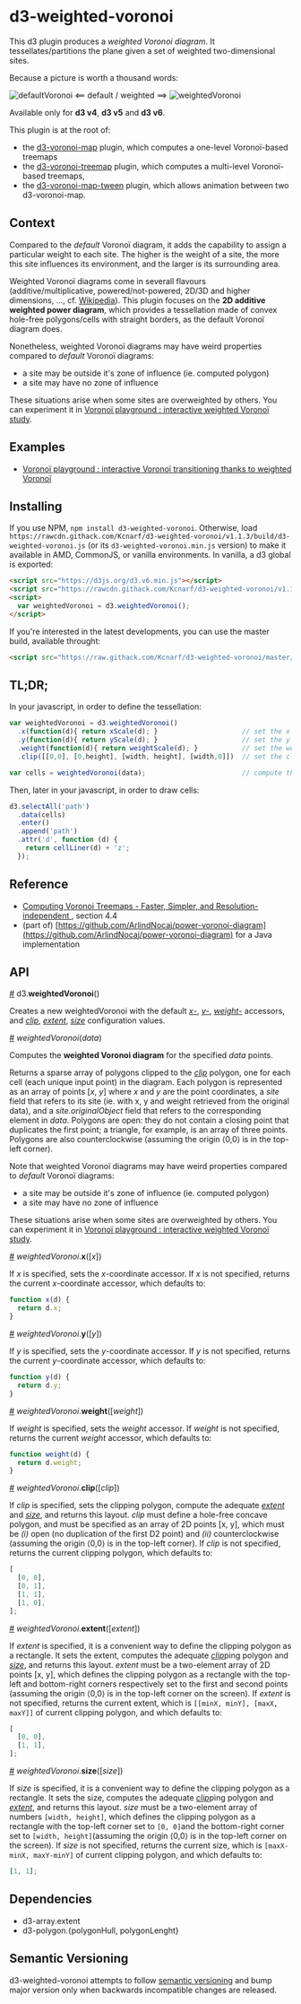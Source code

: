# d3-weighted-voronoi

This d3 plugin produces a _weighted Voronoi diagram_. It tessellates/partitions the plane given a set of weighted two-dimensional sites.

Because a picture is worth a thousand words:

![defaultVoronoi](./img/defaultVoronoi.png) <== default / weighted ==> ![weightedVoronoi](./img/weightedVoronoi.png)

Available only for **d3 v4**, **d3 v5** and **d3 v6**.

This plugin is at the root of:

- the [d3-voronoi-map](https://github.com/Kcnarf/d3-voronoi-map) plugin, which computes a one-level Voronoï-based treemaps
- the [d3-voronoi-treemap](https://github.com/Kcnarf/d3-voronoi-treemap) plugin, which computes a multi-level Voronoï-based treemaps,
- the [d3-voronoi-map-tween](https://github.com/Kcnarf/d3-voronoi-map-tween) plugin, which allows animation between two d3-voronoi-map.

## Context

Compared to the _default_ Voronoï diagram, it adds the capability to assign a particular weight to each site. The higher is the weight of a site, the more this site influences its environment, and the larger is its surrounding area.

Weighted Voronoï diagrams come in severall flavours (additive/multiplicative, powered/not-powered, 2D/3D and higher dimensions, ..., cf. [Wikipedia](https://en.wikipedia.org/wiki/Weighted_Voronoi_diagram)). This plugin focuses on the **2D additive weighted power diagram**, which provides a tessellation made of convex hole-free polygons/cells with straight borders, as the default Voronoï diagram does.

Nonetheless, weighted Voronoï diagrams may have weird properties compared to _default_ Voronoï diagrams:

- a site may be outside it's zone of influence (ie. computed polygon)
- a site may have no zone of influence

These situations arise when some sites are overweighted by others. You can experiment it in [Voronoï playground : interactive weighted Voronoï study](http://bl.ocks.org/Kcnarf/dacd1d9d2f0e69cf93c68ecf32f7896d).

## Examples

- [Voronoï playground : interactive Voronoï transitioning thanks to weighted Voronoï](http://bl.ocks.org/Kcnarf/7d7f60ef86a77851c38c51904f4c8d39)

## Installing

If you use NPM, `npm install d3-weighted-voronoi`. Otherwise, load `https://rawcdn.githack.com/Kcnarf/d3-weighted-voronoi/v1.1.3/build/d3-weighted-voronoi.js` (or its `d3-weighted-voronoi.min.js` version) to make it available in AMD, CommonJS, or vanilla environments. In vanilla, a d3 global is exported:

```html
<script src="https://d3js.org/d3.v6.min.js"></script>
<script src="https://rawcdn.githack.com/Kcnarf/d3-weighted-voronoi/v1.1.3/build/d3-weighted-voronoi.js"></script>
<script>
  var weightedVoronoi = d3.weightedVoronoi();
</script>
```

If you're interested in the latest developments, you can use the master build, available throught:

```html
<script src="https://raw.githack.com/Kcnarf/d3-weighted-voronoi/master/build/d3-weighted-voronoi.js"></script>
```

## TL;DR;

In your javascript, in order to define the tessellation:

```javascript
var weightedVoronoi = d3.weightedVoronoi()
  .x(function(d){ return xScale(d); }                     // set the x coordinate accessor
  .y(function(d){ return yScale(d); }                     // set the y coordinate accessor
  .weight(function(d){ return weightScale(d); }           // set the weight accessor
  .clip([[0,0], [0,height], [width, height], [width,0]])  // set the clipping polygon

var cells = weightedVoronoi(data);                        // compute the weighted Voronoi tessellation
```

Then, later in your javascript, in order to draw cells:

```javascript
d3.selectAll('path')
  .data(cells)
  .enter()
  .append('path')
  .attr('d', function (d) {
    return cellLiner(d) + 'z';
  });
```

## Reference

- [Computing Voronoi Treemaps - Faster, Simpler, and Resolution-independent ](https://www.uni-konstanz.de/mmsp/pubsys/publishedFiles/NoBr12a.pdf), section 4.4
- (part of) [https://github.com/ArlindNocaj/power-voronoi-diagram](https://github.com/ArlindNocaj/power-voronoi-diagram) for a Java implementation

## API

<a name="weightedVoronoi" href="#weightedVoronoi">#</a> d3.<b>weightedVoronoi</b>()

Creates a new weightedVoronoi with the default [_x_-](#weightedVoronoi_x), [_y_-](#weightedVoronoi_y), [_weight_-](#weightedVoronoi_weight) accessors, and [_clip_](#weightedVoronoi_clip), [_extent_](#weightedVoronoi_extent), [_size_](#weightedVoronoi_size) configuration values.

<a name="_weightedVoronoi" href="#_weightedVoronoi">#</a> <i>weightedVoronoi</i>(<i>data</i>)

Computes the **weighted Voronoi diagram** for the specified _data_ points.

Returns a sparse array of polygons clipped to the [_clip_](#weightedVoronoi_clip) polygon, one for each cell (each unique input point) in the diagram. Each polygon is represented as an array of points \[_x_, _y_\] where _x_ and _y_ are the point coordinates, a _site_ field that refers to its site (ie. with x, y and weight retrieved from the original data), and a _site.originalObject_ field that refers to the corresponding element in _data_. Polygons are open: they do not contain a closing point that duplicates the first point; a triangle, for example, is an array of three points. Polygons are also counterclockwise (assuming the origin ⟨0,0⟩ is in the top-left corner).

Note that weighted Voronoï diagrams may have weird properties compared to _default_ Voronoï diagrams:

- a site may be outside it's zone of influence (ie. computed polygon)
- a site may have no zone of influence

These situations arise when some sites are overweighted by others. You can experiment it in [Voronoï playground : interactive weighted Voronoï study](http://bl.ocks.org/Kcnarf/dacd1d9d2f0e69cf93c68ecf32f7896d).

<a name="weightedVoronoi_x" href="#weightedVoronoi_x">#</a> <i>weightedVoronoi</i>.<b>x</b>([<i>x</i>])

If _x_ is specified, sets the _x_-coordinate accessor. If _x_ is not specified, returns the current _x_-coordinate accessor, which defaults to:

```js
function x(d) {
  return d.x;
}
```

<a name="weightedVoronoi_y" href="#weightedVoronoi_y">#</a> <i>weightedVoronoi</i>.<b>y</b>([<i>y</i>])

If _y_ is specified, sets the _y_-coordinate accessor. If _y_ is not specified, returns the current _y_-coordinate accessor, which defaults to:

```js
function y(d) {
  return d.y;
}
```

<a name="weightedVoronoi_weight" href="#weightedVoronoi_weight">#</a> <i>weightedVoronoi</i>.<b>weight</b>([<i>weight</i>])

If _weight_ is specified, sets the _weight_ accessor. If _weight_ is not specified, returns the current _weight_ accessor, which defaults to:

```js
function weight(d) {
  return d.weight;
}
```

<a name="weightedVoronoi_clip" href="#weightedVoronoi_clip">#</a> <i>weightedVoronoi</i>.<b>clip</b>([<i>clip</i>])

If _clip_ is specified, sets the clipping polygon, compute the adequate [_extent_](#weightedVoronoi_extent) and [_size_](#weightedVoronoi_size), and returns this layout. _clip_ must define a hole-free concave polygon, and must be specified as an array of 2D points \[x, y\], which must be _(i)_ open (no duplication of the first D2 point) and _(ii)_ counterclockwise (assuming the origin ⟨0,0⟩ is in the top-left corner). If _clip_ is not specified, returns the current clipping polygon, which defaults to:

```js
[
  [0, 0],
  [0, 1],
  [1, 1],
  [1, 0],
];
```

<a name="weightedVoronoi_extent" href="#weightedVoronoi_extent">#</a> <i>weightedVoronoi</i>.<b>extent</b>([<i>extent</i>])

If _extent_ is specified, it is a convenient way to define the clipping polygon as a rectangle. It sets the extent, computes the adequate [_clip_](#weightedVoronoi_clip)ping polygon and [_size_](#weightedVoronoi_size), and returns this layout. _extent_ must be a two-element array of 2D points \[x, y\], which defines the clipping polygon as a rectangle with the top-left and bottom-right corners respectively set to the first and second points (assuming the origin ⟨0,0⟩ is in the top-left corner on the screen). If _extent_ is not specified, returns the current extent, which is `[[minX, minY], [maxX, maxY]]` of current clipping polygon, and which defaults to:

```js
[
  [0, 0],
  [1, 1],
];
```

<a name="weightedVoronoi_size" href="#weightedVoronoi_size">#</a> <i>weightedVoronoi</i>.<b>size</b>([<i>size</i>])

If _size_ is specified, it is a convenient way to define the clipping polygon as a rectangle. It sets the size, computes the adequate [_clip_](#weightedVoronoi_clip)ping polygon and [_extent_](#weightedVoronoi_extent), and returns this layout. _size_ must be a two-element array of numbers `[width, height]`, which defines the clipping polygon as a rectangle with the top-left corner set to `[0, 0]`and the bottom-right corner set to `[width, height]`(assuming the origin ⟨0,0⟩ is in the top-left corner on the screen). If _size_ is not specified, returns the current size, which is `[maxX-minX, maxY-minY]` of current clipping polygon, and which defaults to:

```js
[1, 1];
```

## Dependencies

- d3-array.extent
- d3-polygon.{polygonHull, polygonLenght}

## Semantic Versioning

d3-weighted-voronoi attempts to follow [semantic versioning](https://semver.org) and bump major version only when backwards incompatible changes are released.
